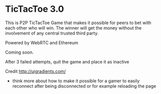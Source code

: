 # TicTacToe 3.0

This is P2P TicTacToe Game that makes it possible for peers to bet with each other who will win. The winner will get the money without the involvement of any central trusted third party.

Powered by WebRTC and Ethereum

Coming soon.

After 3 failed attempts, quit the game and place it as inactive

Credit
http://uigradients.com/

- think more about how to make it possible for a gamer to easily reconnect after being disconnected or for example reloading the page
